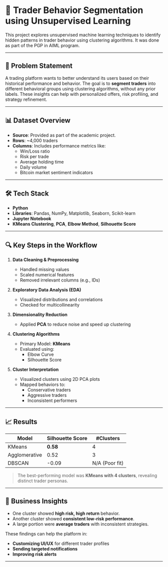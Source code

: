 # 🧠 Trader Behavior Segmentation using Unsupervised Learning

This project explores unsupervised machine learning techniques to identify hidden patterns in trader behavior using clustering algorithms. It was done as part of the PGP in AIML program.

---

## 📌 Problem Statement

A trading platform wants to better understand its users based on their historical performance and behavior. The goal is to **segment traders** into different behavioral groups using clustering algorithms, without any prior labels. These insights can help with personalized offers, risk profiling, and strategy refinement.

---

## 📊 Dataset Overview

- **Source**: Provided as part of the academic project.
- **Rows**: ~4,000 traders
- **Columns**: Includes performance metrics like:
  - Win/Loss ratio
  - Risk per trade
  - Average holding time
  - Daily volume
  - Bitcoin market sentiment indicators

---

## 🛠️ Tech Stack

- **Python**
- **Libraries**: Pandas, NumPy, Matplotlib, Seaborn, Scikit-learn
- **Jupyter Notebook**
- **KMeans Clustering**, **PCA**, **Elbow Method**, **Silhouette Score**

---

## 🔍 Key Steps in the Workflow

1. **Data Cleaning & Preprocessing**
   - Handled missing values
   - Scaled numerical features
   - Removed irrelevant columns (e.g., IDs)

2. **Exploratory Data Analysis (EDA)**
   - Visualized distributions and correlations
   - Checked for multicollinearity

3. **Dimensionality Reduction**
   - Applied **PCA** to reduce noise and speed up clustering

4. **Clustering Algorithms**
   - Primary Model: **KMeans**
   - Evaluated using:
     - Elbow Curve
     - Silhouette Score

5. **Cluster Interpretation**
   - Visualized clusters using 2D PCA plots
   - Mapped behaviors to:
     - Conservative traders
     - Aggressive traders
     - Inconsistent performers

---

## 📈 Results

| Model | Silhouette Score | #Clusters |
|-------|------------------|-----------|
| KMeans | **0.58** | 4 |
| Agglomerative | 0.52 | 3 |
| DBSCAN | -0.09 | N/A (Poor fit) |

> The best-performing model was **KMeans with 4 clusters**, revealing distinct trader personas.

---

## 📌 Business Insights

- One cluster showed **high risk, high return** behavior.
- Another cluster showed **consistent low-risk performance**.
- A large portion were **average traders** with inconsistent strategies.

These findings can help the platform in:
- **Customizing UI/UX** for different trader profiles
- **Sending targeted notifications**
- **Improving risk alerts**

---
